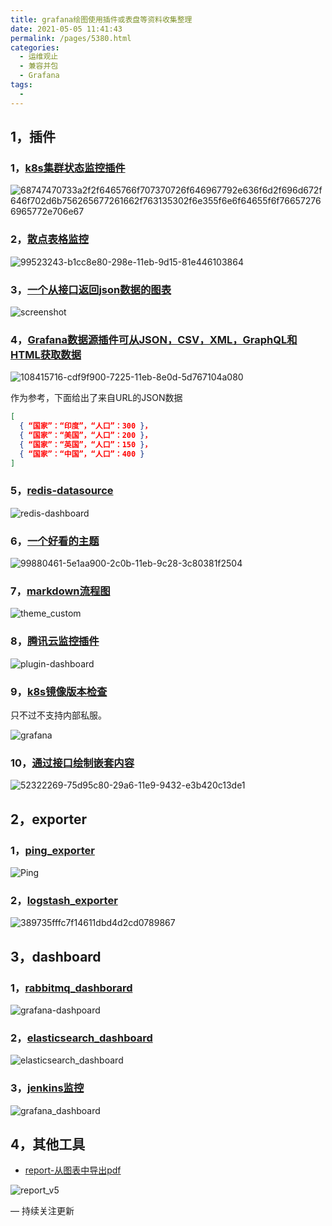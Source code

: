 ```yaml
---
title: grafana绘图使用插件或表盘等资料收集整理
date: 2021-05-05 11:41:43
permalink: /pages/5380.html
categories:
  - 运维观止
  - 兼容并包
  - Grafana
tags:
  - 
---
```


## 1，插件

### 1，[k8s集群状态监控插件](https://github.com/devopsprodigy/kubegraf)

![68747470733a2f2f6465766f707370726f646967792e636f6d2f696d672f646f702d6b756265677261662f763135302f6e355f6e6f64655f6f766572766965772e706e67](https://tva4.sinaimg.cn/large/71cfeb93ly1gq7zh33t7lj21gz0pbdmj.jpg)

### 2，[散点表格监控](https://github.com/yesoreyeram/yesoreyeram-boomtable-panel)

![99523243-b1cc8e80-298e-11eb-9d15-81e446103864](https://tvax1.sinaimg.cn/large/71cfeb93ly1gq7zhv70tcj21fq0chjyx.jpg)

### 3，[一个从接口返回json数据的图表](https://github.com/marcusolsson/grafana-json-datasource)

![screenshot](https://tva1.sinaimg.cn/large/71cfeb93ly1gq7zid10p6j21400p0ag4.jpg)

### 4，[Grafana数据源插件可从JSON，CSV，XML，GraphQL和HTML获取数据](https://github.com/yesoreyeram/grafana-infinity-datasource)

![108415716-cdf9f900-7225-11eb-8e0d-5d767104a080](https://tva4.sinaimg.cn/large/71cfeb93ly1gq7zj1ef8uj221a14e4c7.jpg)

作为参考，下面给出了来自URL的JSON数据

```json
[
  { “国家”：“印度”，“人口”：300 }，
  { “国家”：“美国”，“人口”：200 }，
  { “国家”：“英国”，“人口”：150 }，
  { “国家”：“中国”，“人口”：400 }
]
```

### 5，[redis-datasource](https://github.com/RedisGrafana/grafana-redis-datasource)

![redis-dashboard](https://tva1.sinaimg.cn/large/71cfeb93ly1gq7zjhdxjuj21fj12y4lr.jpg)

### 6，[一个好看的主题](https://github.com/yesoreyeram/yesoreyeram-boomtheme-panel)

![99880461-5e1aa900-2c0b-11eb-9c28-3c80381f2504](https://tvax1.sinaimg.cn/large/71cfeb93ly1gq7zjt7zb9j21010kc18c.jpg)

### 7，[markdown流程图](https://github.com/jdbranham/grafana-diagram)

![theme_custom](https://tva2.sinaimg.cn/large/71cfeb93ly1gq7zk1k8t8j21rs1es4fa.jpg)

### 8，[腾讯云监控插件](https://github.com/TencentCloud/tencentcloud-monitor-grafana-app/blob/master/README.md)

![plugin-dashboard](https://tva3.sinaimg.cn/large/71cfeb93ly1gq7zkappxej20l00on0x4.jpg)

### 9，[k8s镜像版本检查](https://github.com/jetstack/version-checker)

只不过不支持内部私服。

![grafana](https://tva1.sinaimg.cn/large/71cfeb93ly1gq7zknzdmnj21vx1ddncv.jpg)

### 10，[通过接口绘制嵌套内容](https://github.com/sergiitk/pagerbeauty)

![52322269-75d95c80-29a6-11e9-9432-e3b420c13de1](https://tva1.sinaimg.cn/large/71cfeb93ly1gq7zlj7quug20m80gohdx.gif)

## 2，exporter

### 1，[ping_exporter](https://github.com/czerwonk/ping_exporter)

![Ping](https://tvax4.sinaimg.cn/large/71cfeb93ly1gq7zmsl9u3j21hc0r7tg4.jpg)

### 2，[logstash_exporter](https://github.com/BonnierNews/logstash_exporter)

![389735fffc7f14611dbd4d2cd0789867](https://tvax2.sinaimg.cn/large/71cfeb93ly1gq7znfb8o0j224m11idyx.jpg)

## 3，dashboard

### 1，[rabbitmq_dashborard](https://github.com/orachide/rabbitmq-metrics-to-graphite)

![grafana-dashpoard](https://tva3.sinaimg.cn/large/71cfeb93ly1gq7znuesc8j23xs1pwu0q.jpg)

### 2，[elasticsearch_dashboard](https://github.com/chenfh5/elasticsearch-monitor-metrics)

![elasticsearch_dashboard](https://tva2.sinaimg.cn/large/71cfeb93ly1gq7zprocijj20yg0opdl7.jpg)

### 3，[jenkins监控](https://github.com/cicd-draft/Jenkins-prometheus)

![grafana_dashboard](https://tva4.sinaimg.cn/large/71cfeb93ly1gq7zrlo6xxj21yi0w8134.jpg)

## 4，其他工具

- [report-从图表中导出pdf](https://github.com/cicd-draft/Jenkins-prometheus)

![report_v5](https://tvax2.sinaimg.cn/large/71cfeb93ly1gq7zryctecg21b50r41kz.gif)

— 持续关注更新
